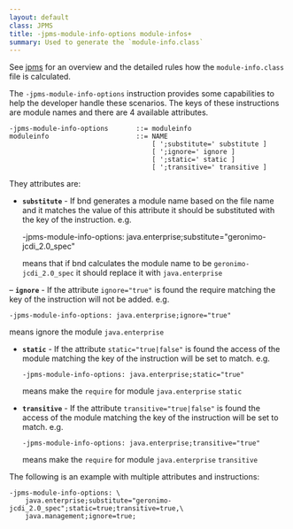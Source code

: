 ```yaml
---
layout: default
class: JPMS
title: -jpms-module-info-options module-infos+
summary: Used to generate the `module-info.class`
---
```

See [jpms](../chapters/330-jpms.html) for an overview and the detailed rules how the `module-info.class` file is
calculated. 

The `-jpms-module-info-options` instruction provides some capabilities to help the developer handle these scenarios. The keys of these instructions are module names and there are 4 available attributes. 

    -jpms-module-info-options       ::= moduleinfo
    moduleinfo                      ::= NAME 
                                        [ ';substitute=' substitute ] 
                                        [ ';ignore=' ignore ] 
                                        [ ';static=' static ] 
                                        [ ';transitive=' transitive ]
    
They attributes are:


- **`substitute`** - If bnd generates a module name based on the file name and it matches the value of this attribute it should be substituted with the key of the instruction.
  e.g. 
  
    -jpms-module-info-options: java.enterprise;substitute="geronimo-jcdi_2.0_spec"

  means that if bnd calculates the module name to be `geronimo-jcdi_2.0_spec` it should replace it with `java.enterprise` 
  
– **`ignore`** - If the attribute `ignore="true"` is found the require matching the key of the instruction will not be added.
  e.g. 
  
  ```properties
  -jpms-module-info-options: java.enterprise;ignore="true"
  ```

  means ignore the module `java.enterprise`
  
- **`static`** - If the attribute `static="true|false"` is found the access of the module matching the key of the instruction will be set to match.
  e.g. 
  
  ```properties
  -jpms-module-info-options: java.enterprise;static="true"
  ```

  means make the `require` for module `java.enterprise` `static`
  
- **`transitive`** - If the attribute `transitive="true|false"` is found the access of the module matching the key of the instruction will be set to match.
  e.g. 
  
  ```properties
  -jpms-module-info-options: java.enterprise;transitive="true"
  ```
  
  means make the `require` for module `java.enterprise` `transitive`

The following is an example with multiple attributes and instructions:

```properties
-jpms-module-info-options: \
    java.enterprise;substitute="geronimo-jcdi_2.0_spec";static=true;transitive=true,\
    java.management;ignore=true;
```

